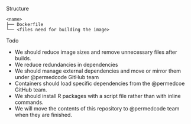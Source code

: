 Structure

```text
<name>
├── Dockerfile
└── <files need for building the image>
```

Todo

- We should reduce image sizes and remove unnecessary files after builds.
- We reduce redundancies in dependencies
- We should manage external dependencies and move or mirror them under @permedcode GitHub team
- Containers should load specific dependencies from the @permedcoe GitHub team.
- We should install R packages with a script file rather than with inline commands.
- We will move the contents of this repository to @permedcode team when they are finished.

